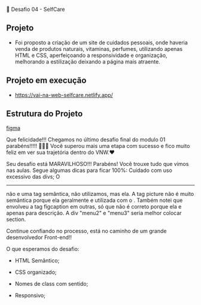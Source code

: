 📌 Desafio 04 - SelfCare

## Projeto
- Foi proposto a criação de um site de cuidados pessoais, onde haveria venda de produtos naturais, vitaminas, perfumes, utilizando apenas HTML e CSS, aperfeiçoando a responsividade e organização, melhorando a estilização deixando a página mais atraente.

## Projeto em execução
- https://vai-na-web-selfcare.netlify.app/
 
## Estrutura do Projeto

[figma](https://www.figma.com/design/gBNUzUtLnts1Tm29WO2YNk/Desafio-Final-(Copy)?m=auto&fuid=1095694482153874605)

Que felicidade!!! Chegamos no último desafio final do modulo 01 parabéns!!!!! 🥳🥳🥳
Você superou mais uma etapa com sucesso e fico muito feliz em ver sua trajetória dentro do VNW.❤

Seu desafio está MARAVILHOSO!!! Parabéns! Você trouxe tudo que vimos nas aulas.
Segue algumas dicas para ficar 100%:
Cuidado com uso excessivo das divs;
O <hr> não e uma tag semântica, não utilizamos, mas ela.
A tag picture não é muito semântica porque ela geralmente e utilizada com o  <source>.
Também notei que envolveu a tag figcaption em outras, só que não é correto porque ela e apenas para descrição.
A div "menu2" e "menu3" seria melhor colocar section.

Continue confiando no processo, está no caminho de um grande desenvolvedor Front-end!!

O que esperamos do desafio:

- HTML Semântico;

- CSS organizado;

- Nomes de class com sentido;

- Responsivo;
